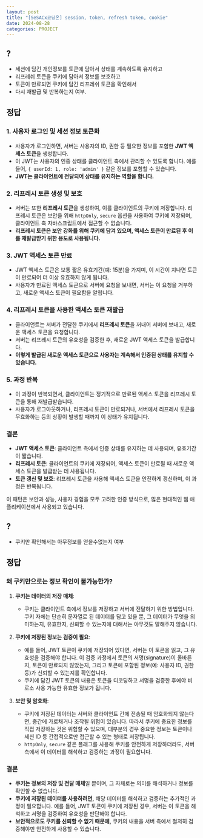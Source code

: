 ```yaml
---
layout: post  
title: "[SeSACx코딩온] session, token, refresh token, cookie" 
date: 2024-08-28
categories: PROJECT
---
```


## ?
- 세션에 담긴 개인정보를 토큰에 담아서 상태를 계속하도록 유지하고
- 리프레쉬 토큰을 쿠키에 담아서 정보를 보호하고
- 토큰이 만료되면 쿠키에 담긴 리프레쉬 토큰을 확인해서
- 다시 재발급 및 반복하는지 여부.

## 정답
### 1. **사용자 로그인 및 세션 정보 토큰화**
   - 사용자가 로그인하면, 서버는 사용자의 ID, 권한 등 필요한 정보를 포함한 **JWT 액세스 토큰**을 생성합니다.
   - 이 JWT는 사용자의 인증 상태를 클라이언트 측에서 관리할 수 있도록 합니다. 예를 들어, `{ userId: 1, role: 'admin' }` 같은 정보를 포함할 수 있습니다.
   - **JWT는 클라이언트에 전달되어 상태를 유지하는 역할을 합니다.**

### 2. **리프레시 토큰 생성 및 보호**
   - 서버는 또한 **리프레시 토큰**을 생성하여, 이를 클라이언트의 쿠키에 저장합니다. 리프레시 토큰은 보안을 위해 `httpOnly`, `secure` 옵션을 사용하여 쿠키에 저장되며, 클라이언트 측 자바스크립트에서 접근할 수 없습니다.
   - **리프레시 토큰은 보안 강화를 위해 쿠키에 담겨 있으며, 액세스 토큰이 만료된 후 이를 재발급받기 위한 용도로 사용됩니다.**

### 3. **JWT 액세스 토큰 만료**
   - JWT 액세스 토큰은 보통 짧은 유효기간(예: 15분)을 가지며, 이 시간이 지나면 토큰이 만료되어 더 이상 유효하지 않게 됩니다.
   - 사용자가 만료된 액세스 토큰으로 서버에 요청을 보내면, 서버는 이 요청을 거부하고, 새로운 액세스 토큰이 필요함을 알립니다.

### 4. **리프레시 토큰을 사용한 액세스 토큰 재발급**
   - 클라이언트는 서버가 전달한 쿠키에서 **리프레시 토큰**을 꺼내어 서버에 보내고, 새로운 액세스 토큰을 요청합니다.
   - 서버는 리프레시 토큰의 유효성을 검증한 후, 새로운 JWT 액세스 토큰을 발급합니다.
   - **이렇게 발급된 새로운 액세스 토큰으로 사용자는 계속해서 인증된 상태를 유지할 수 있습니다.**

### 5. **과정 반복**
   - 이 과정이 반복되면서, 클라이언트는 정기적으로 만료된 액세스 토큰을 리프레시 토큰을 통해 재발급받습니다.
   - 사용자가 로그아웃하거나, 리프레시 토큰이 만료되거나, 서버에서 리프레시 토큰을 무효화하는 등의 상황이 발생할 때까지 이 상태가 유지됩니다.

### 결론
- **JWT 액세스 토큰**: 클라이언트 측에서 인증 상태를 유지하는 데 사용되며, 유효기간이 짧습니다.
- **리프레시 토큰**: 클라이언트의 쿠키에 저장되어, 액세스 토큰이 만료될 때 새로운 액세스 토큰을 발급받는 데 사용됩니다.
- **토큰 갱신 및 보호**: 리프레시 토큰을 사용해 액세스 토큰을 안전하게 갱신하며, 이 과정은 반복됩니다.

이 패턴은 보안과 성능, 사용자 경험을 모두 고려한 인증 방식으로, 많은 현대적인 웹 애플리케이션에서 사용되고 있습니다.

## ? 
- 쿠키만 확인해서는 아무정보를 얻을수없는지 여부

## 정답
### 왜 쿠키만으로는 정보 확인이 불가능한가?

1. **쿠키는 데이터의 저장 매체**:
   - 쿠키는 클라이언트 측에서 정보를 저장하고 서버에 전달하기 위한 방법입니다. 쿠키 자체는 단순히 문자열로 된 데이터를 담고 있을 뿐, 그 데이터가 무엇을 의미하는지, 유효한지, 신뢰할 수 있는지에 대해서는 아무것도 말해주지 않습니다.

2. **쿠키에 저장된 정보는 검증이 필요**:
   - 예를 들어, JWT 토큰이 쿠키에 저장되어 있다면, 서버는 이 토큰을 읽고, 그 유효성을 검증해야 합니다. 이 검증 과정에서 토큰의 서명(signature)이 올바른지, 토큰이 만료되지 않았는지, 그리고 토큰에 포함된 정보(예: 사용자 ID, 권한 등)가 신뢰할 수 있는지를 확인합니다.
   - 쿠키에 담긴 JWT 토큰의 내용은 토큰을 디코딩하고 서명을 검증한 후에야 비로소 사용 가능한 유효한 정보가 됩니다.

3. **보안 및 암호화**:
   - 쿠키에 저장된 데이터는 서버와 클라이언트 간에 전송될 때 암호화되지 않는다면, 중간에 가로채거나 조작될 위험이 있습니다. 따라서 쿠키에 중요한 정보를 직접 저장하는 것은 위험할 수 있으며, 대부분의 경우 중요한 정보는 토큰이나 세션 ID 등 간접적으로만 접근할 수 있는 형태로 저장됩니다.
   - `httpOnly`, `secure` 같은 플래그를 사용해 쿠키를 안전하게 저장하더라도, 서버 측에서 이 데이터를 해석하고 검증하는 과정이 필요합니다.

### 결론

- **쿠키는 정보의 저장 및 전달 매체**일 뿐이며, 그 자체로는 의미를 해석하거나 정보를 확인할 수 없습니다.
- **쿠키에 저장된 데이터를 사용하려면,** 해당 데이터를 해석하고 검증하는 추가적인 과정이 필요합니다. 예를 들어, JWT 토큰이 쿠키에 저장된 경우, 서버는 이 토큰을 해석하고 서명을 검증하여 유효성을 판단해야 합니다.
- **보안적으로도 쿠키를 신뢰할 수 없기 때문에,** 쿠키의 내용을 서버 측에서 철저히 검증해야만 안전하게 사용할 수 있습니다.